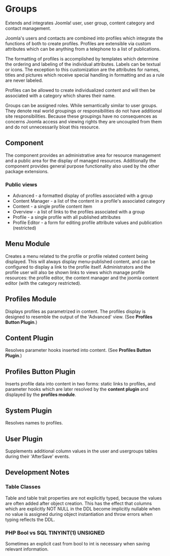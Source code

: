 # Groups

Extends and integrates Joomla! user, user group, content category and contact management.

Joomla's users and contacts are combined into profiles which integrate the
functions of both to create profiles. Profiles are extensible via custom
attributes which can be anything from a telephone to a list of publications.

The formatting of profiles is accomplished by templates which determine the
ordering and labeling of the individual attributes. Labels can be textual or
icons. The exception to this customization
are the attributes for names, titles and pictures which receive special
handling in formatting and as a rule are never labeled.

Profiles can be allowed to create individualized content and will then be
associated with a category which shares their name.

Groups can be assigned roles. While semantically similar to user groups. They
denote real world groupings or responsibilities do not have additional site
responsibilities. Because these groupings have no consequences as concerns
Joomla access and viewing rights they are uncoupled from them and do not
unnecessarily bloat this resource.

## Component

The component provides an administrative area for resource management and a public area for the display of managed
resources. Additionally the component provides general purpose functionality also used by the other package
extensions.

### Public views

* Advanced - a formatted display of profiles associated with a group
* Content Manager - a list of the content in a profile's associated category
* Content - a single profile content item
* Overview - a list of links to the profiles associated with a group
* Profile - a single profile with all published attributes
* Profile Editor - a form for editing profile attribute values and publication
  (restricted)

## Menu Module

Creates a menu related to the profile or profile related content being
displayed. This will always display menu-published content, and can be
configured to display a link to the profile itself. Administrators and the
profile user will also be shown links to views which manage profile resources:
the profile editor, the content manager and the joomla content editor
(with the category restricted).

## Profiles Module

Displays profiles as parametrized in content. The profiles display is designed
to resemble the output of the 'Advanced' view. (See **Profiles Button Plugin**.)

## Content Plugin

Resolves parameter hooks inserted into content. (See **Profiles Button Plugin**.)

## Profiles Button Plugin

Inserts profile data into content in two forms: static links to profiles, and
parameter hooks which are later resolved by the **content plugin** and displayed
by the **profiles module**.

## System Plugin

Resolves names to profiles.

## User Plugin

Supplements additional column values in the user and usergroups tables during their 'AfterSave' events.

## Development Notes

### Table Classes

Table and table trait properties are not explicitly typed, because the values are often added after object creation.
This has the effect that columns which are explicitly NOT NULL in the DDL become implicitly nullable when no value is
assigned during object instantiation and throw errors when typing reflects the DDL.

### PHP Bool vs SQL TINYINT(1) UNSIGNED

Sometimes an explicit cast from bool to int is necessary when saving relevant information.